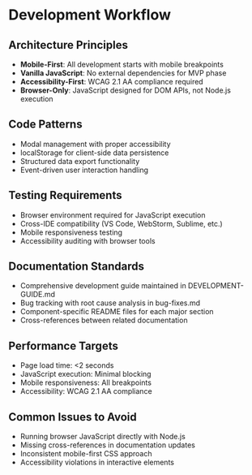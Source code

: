 # Development Workflow

## Architecture Principles
- **Mobile-First**: All development starts with mobile breakpoints
- **Vanilla JavaScript**: No external dependencies for MVP phase
- **Accessibility-First**: WCAG 2.1 AA compliance required
- **Browser-Only**: JavaScript designed for DOM APIs, not Node.js execution

## Code Patterns
- Modal management with proper accessibility
- localStorage for client-side data persistence
- Structured data export functionality
- Event-driven user interaction handling

## Testing Requirements
- Browser environment required for JavaScript execution
- Cross-IDE compatibility (VS Code, WebStorm, Sublime, etc.)
- Mobile responsiveness testing
- Accessibility auditing with browser tools

## Documentation Standards
- Comprehensive development guide maintained in DEVELOPMENT-GUIDE.md
- Bug tracking with root cause analysis in bug-fixes.md
- Component-specific README files for each major section
- Cross-references between related documentation

## Performance Targets
- Page load time: <2 seconds
- JavaScript execution: Minimal blocking
- Mobile responsiveness: All breakpoints
- Accessibility: WCAG 2.1 AA compliance

## Common Issues to Avoid
- Running browser JavaScript directly with Node.js
- Missing cross-references in documentation updates
- Inconsistent mobile-first CSS approach
- Accessibility violations in interactive elements